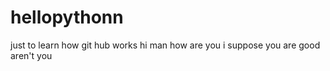 # hellopythonn
just to learn how git hub works
hi man how are you i suppose you are good aren't you 
